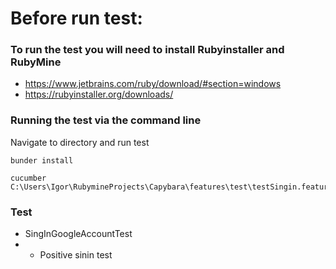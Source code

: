 # Before run test:

### To run the test you will need to install Rubyinstaller and RubyMine

 * https://www.jetbrains.com/ruby/download/#section=windows
 * https://rubyinstaller.org/downloads/
 
 ### Running the test via the command line
 
 Navigate to directory and run test
 ```
 bunder install
 
 cucumber C:\Users\Igor\RubymineProjects\Capybara\features\test\testSingin.feature
 ```
 
 ### Test
 
 * SingInGoogleAccountTest
 * * Positive sinin test